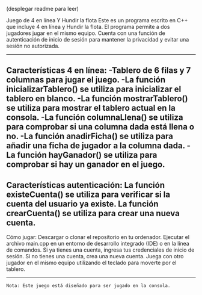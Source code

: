 (desplegar readme para leer)

Juego de 4 en línea Y Hundir la flota
Este es un programa escrito en C++ que incluye 4 en línea y Hundir la flota. 
El programa permite a dos jugadores jugar en el mismo equipo. 
Cuenta con una función de autenticación de inicio de sesión para mantener la privacidad y evitar una sesión no autorizada.

-----------------------------------------------------------------------------------------------------------------------

Características 4 en línea:
    -Tablero de 6 filas y 7 columnas para jugar el juego.
    -La función inicializarTablero() se utiliza para inicializar el tablero en blanco.
    -La función mostrarTablero() se utiliza para mostrar el tablero actual en la consola.
    -La función columnaLlena() se utiliza para comprobar si una columna dada está llena o no.
    -La función anadirFicha() se utiliza para añadir una ficha de jugador a la columna dada.
    -La función hayGanador() se utiliza para comprobar si hay un ganador en el juego.
-----------------------------------------------------------------------------------------------------------------------
 
 Características autenticación:
    La función existeCuenta() se utiliza para verificar si la cuenta del usuario ya existe.
    La función crearCuenta() se utiliza para crear una nueva cuenta.
-----------------------------------------------------------------------------------------------------------------------
 
 Cómo jugar:
    Descargar o clonar el repositorio en tu ordenador.
    Ejecutar el archivo main.cpp en un entorno de desarrollo integrado (IDE) o en la línea de comandos.
    Si ya tienes una cuenta, ingresa tus credenciales de inicio de sesión.
    Si no tienes una cuenta, crea una nueva cuenta.
    Juega con otro jugador en el mismo equipo utilizando el teclado para moverte por el tablero.
    
-----------------------------------------------------------------------------------------------------------------------    
    
    Nota: Este juego está diseñado para ser jugado en la consola.

